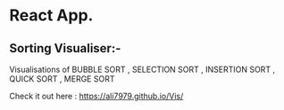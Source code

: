 #  React App.

## Sorting Visualiser:-
Visualisations of BUBBLE SORT , SELECTION SORT , INSERTION SORT , QUICK SORT , MERGE SORT


Check it out here : https://ali7979.github.io/Vis/


